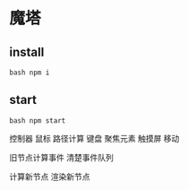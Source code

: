 # 魔塔

## install

`bash
npm i
`

## start
`bash
npm start
`

控制器
    鼠标
        路径计算
    键盘
        聚焦元素
    触摸屏
        移动


旧节点计算事件
清楚事件队列

计算新节点
渲染新节点

